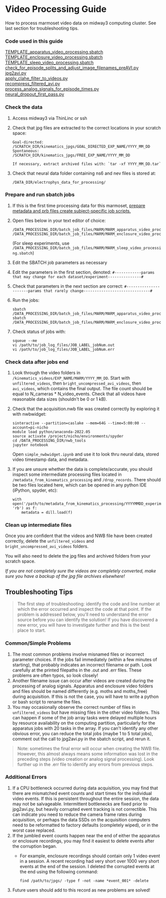 # Video Processing Guide

How to process marmoset video data on midway3 computing cluster. See last section for troubleshooting tips.

### Code used in this guide

[TEMPLATE_apparatus_video_processing.sbatch](/subject_specific_scripts/TEMPLATE_apparatus_video_processing.sbatch)<br>
[TEMPLATE_enclosure_video_processing.sbatch](/subject_specific_scripts/TEMPLATE_enclosure_video_processing.sbatch)<br>
[TEMPLATE_sleep_video_processing.sbatch](/subject_specific_scripts/TEMPLATE_sleep_video_processing.sbatch)<br>
[check_for_episode_splits_and_adjust_image_filenames_preAVI.py](/kinematics/video_processing/check_for_episode_splits_and_adjust_image_filenames_preAVI.py)<br>
[jpg2avi.py](/kinematics/video_processing/jpg2avi.py)<br>
[apply_clahe_filter_to_videos.py](/kinematics/video_processing/apply_clahe_filter_to_videos.py)<br>
[recompress_filtered_avi.py](/kinematics/video_processing/recompress_filtered_avi.py)<br>
[process_analog_signals_for_episode_times.py](/kinematics/video_processing/process_analog_signals_for_episode_times.py)<br> 
[neural_dropout_first_pass.py](/neural/neural_dropout_first_pass.py)

### Check the data 
1.	Access midway3 via ThinLinc or ssh
2.	Check that jpg files are extracted to the correct locations in your scratch space:

		Goal-directed: /SCRATCH_DIR/kinematics_jpgs/GOAL_DIRECTED_EXP_NAME/YYYY_MM_DD
        Spontaneous:   /SCRATCH_DIR/kinematics_jpgs/FREE_EXP_NAME/YYYY_MM_DD 
            
        If necessary, extract archived files with: `tar -xf YYYY_MM_DD.tar`
        
3.	Check that neural data folder containing ns6 and nev files is stored at: 
    
    	/DATA_DIR/electrophys_data_for_processing/

### Prepare and run sbatch jobs
1.	If this is the first time processing data for this marmoset, 
[prepare metadata and prb files create  subject-specific job scripts.](/docs/prepare_for_new_subject.md)

2.	Open files below in your text editor of choice:

        /DATA_PROCESSING_DIR/batch_job_files/MARM/MARM_apparatus_video_processing.sbatch
        /DATA_PROCESSING_DIR/batch_job_files/MARM/MARM_enclosure_video_processing.sbatch
	
    (For sleep experiments, use `/DATA_PROCESSING_DIR/batch_job_files/MARM/MARM_sleep_video_processing.sbatch`)


3.	Edit the SBATCH job parameters as necessary
4.	Edit the parameters in the first section, denoted: 
`#------------params that may change for each dataset/experiment---------------#`
5.	Check that parameters in the next section are correct: 
`#----------------------params that rarely change------------------------------#`
6.	Run the jobs:

		sbatch /DATA_PROCESSING_DIR/batch_job_files/MARM/MARM_apparatus_video_processing.sbatch
        sbatch /DATA_PROCESSING_DIR/batch_job_files/MARM/MARM_enclosure_video_processing.sbatch

7.	Check status of jobs with:
		
        squeue --me
        vi /path/to/job_log_files/JOB_LABEL_jobNum.out
        vi /path/to/job_log_files/JOB_LABEL_jobNum.err
        
### Check data after jobs end
1.	Look through the video folders in `/kinematics_videos/EXP_NAME/MARM/YYYY_MM_DD`. 
Start with `unfiltered_videos`, then `bright_uncompressed_avi_videos`, then `avi_videos`, 
which contains the final output. The file count should be equal to N_cameras * N_video_events.
Check that all videos have reasonable data sizes (shouldn't be 0 or 1 kB).
2.	Check that the acquisition.nwb file was created correctly by exploring it with nwbwidget:

		sinteractive --partition=caslake --mem=64G --time=5:00:00 --account=pi-nicho
		module load python/anaconda-2022.05
		source activate /project/nicho/environments/spyder
		cd /DATA_PROCESSING_DIR/nwb_tools
        jupyter notebook
        
    Open `simple_nwbwidget.ipynb` and use it to look thru neural data, stored video 
    timestamp data, and metadata.
    
3.	If you are unsure whether the data is complete/accurate, you should inspect some intermediate 
processing files located in `/metadata_from_kinematics_processing` and `/drop_records`. There should
be two files located here, which can be opened in any python IDE (iPython, spyder, etc):

		with open('/path/to/metadata_from_kinematics_processing/YYYYMMDD_experiment_event_and_frame_time_info.pkl', 'rb') as f:
        	metadata = dill.load(f)

### Clean up intermediate files
Once you are confident that the videos and NWB file have been created correctly, 
delete the `unfiltered_videos` and `bright_uncompressed_avi_videos` folders.

You will also need to delete the jpg files and archived folders from your scratch space. 

*If you are not completely sure the videos are completely converted, make sure you have 
a backup of the jpg file archives elsewhere!*

## Troubleshooting Tips

> The first step of troubleshooting: identify the code and line number at which the error occurred
and inspect the code at that point. If the problem is addressed below, you'll need to understand 
the error source before you can identify the solution! If you have discovered a new error, you will 
have to investigate further and this is the best place to start.

### Common/Simple Problems

1.	The most common problems involve misnamed files or incorrect parameter choices. If 
the jobs fail immediately (within a few minutes of starting), that probably indicates 
an incorrect filename or path. Look carefully at the printed filepaths in the .out 
and .err files. These problems are often typos, so look closely!
2.	Another filename issue can occur after videos are created during the processing 
of analog signals. Apparatus and enclosure video folders and files should be named differently 
(e.g. moths and moths_free) during acquisition. If this is not the case, you will have to write 
a python or bash script to rename the files.
3.	You may occasionally observe the correct number of files in `unfiltered_videos` but 
have missing files in the other video folders. This can happen if some of the job array tasks
were delayed multiple hours by resource availability on the computing partition, particularly
for the apparatus jobs with 20 tasks in the array. If you can't identify any other 
obvious error, you can reduce the total jobs (maybe 1 to 5 total jobs), comment
out the call to jpg2avi.py in the sbatch script, and rerun it.

> Note: sometimes the final error will occur when creating the NWB file. However, this almost
always means some information was lost in the preceding steps (video creation or analog signal
processing). Look further up in the .err file to identify any errors from previous steps.

### Additional Errors
1.	If a CPU bottleneck occurred during data acquisition, you may find that there are mismatched
event counts and start times for the individual video events. If this is persistent throughout
the entire session, the data may not be salvageable. Intermittent bottlenecks are fixed prior to 
jpg2avi.py, but heavily corrupted event tracking is not correctible. This can indicate you need
to reduce the camera frame rates during acquisition, or perhaps the data SSDs on the acquisition computers
need to be reformatted to factory defaults (completely wiped), or in the worst case replaced.
2.	If the jumbled event counts happen near the end of either the apparatus or enclosure recordings,
you may find it easiest to delete events after the corruption began.
	-	For example, enclosure recordings should contain only 1 video event in a session. 
    A recent recording had very short over 1000 very short events at the end of the session. I
    deleted the corrupted events at the end using the following command:
    
			find /path/to/jpgs/ -type f -not -name *event_001* -delete
            
3.	Future users should add to this record as new problems are solved!






